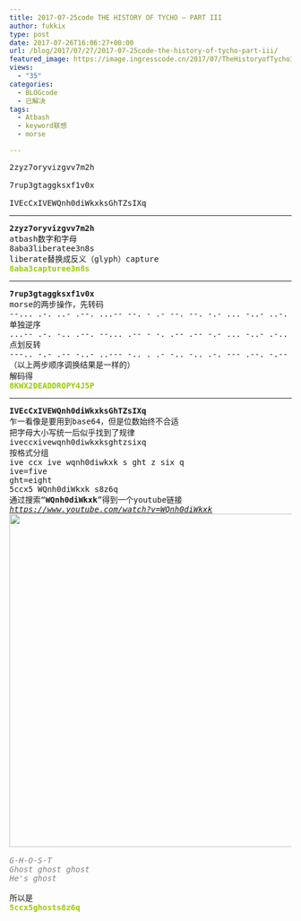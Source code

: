 ```yaml
---
title: 2017-07-25code THE HISTORY OF TYCHO – PART III
author: fukkix
type: post
date: 2017-07-26T16:06:27+00:00
url: /blog/2017/07/27/2017-07-25code-the-history-of-tycho-part-iii/
featured_image: https://image.ingresscode.cn/2017/07/TheHistoryofTychoIII.png?x-oss-process=image/resize,m_fill,w_700,h_220
views:
  - "35"
categories:
  - BLOGcode
  - 已解决
tags:
  - Atbash
  - keyword联想
  - morse

---
```

<pre>2zyz7oryvizgvv7m2h

7rup3gtaggksxf1v0x

IVEcCxIVEWQnh0diWkxksGhTZsIXq<!--more--></pre>

* * *

<pre><strong>2zyz7oryvizgvv7m2h
</strong>atbash数字和字母
8aba3liberatee3n8s
liberate替换成反义（glyph）capture
<strong><span style="color: #99cc00;">8aba3capturee3n8s</span></strong></pre>

* * *

<pre><strong>7rup3gtaggksxf1v0x
</strong>morse的两步操作，先转码
--... .-. ..- .--. ...-- --. - .- --. --. -.- ... -..- ..-. .---- ...- ----- -..-
单独逆序
...-- .-. -.. .--. --... .-- - -. .-- .-- -.- ... -..- .-.. ----. -... ----- -..-
点划反转
---.. -.- .-- -..- ..--- -.. . .- -.. -.. .-. --- .--. -.-- ....- .--- ..... .--.
（以上两步顺序调换结果是一样的）
解码得
<span style="color: #99cc00;"><strong>8KWX2DEADDROPY4J5P</strong></span></pre>

* * *

<pre><strong>IVEcCxIVEWQnh0diWkxksGhTZsIXq
</strong>乍一看像是要用到base64，但是位数始终不合适
把字母大小写统一后似乎找到了规律
iveccxivewqnh0diwkxksghtzsixq
按格式分组
ive ccx ive wqnh0diwkxk s ght z six q
ive=five
ght=eight
5ccx5 WQnh0diWkxk s8z6q
通过搜索“<strong>WQnh0diWkxk</strong>”得到一个youtube链接
<span style="color: #808080;"><em><a href="https://www.youtube.com/watch?v=WQnh0diWkxk">https://www.youtube.com/watch?v=WQnh0diWkxk</a>
<a href="https://image.ingresscode.cn/2017/07/0725.jpg"><img class="alignnone size-full wp-image-616" src="https://image.ingresscode.cn/2017/07/0725.jpg" alt="" width="852" height="595" srcset="https://image.ingresscode.cn/2017/07/0725.jpg 852w, https://image.ingresscode.cn/2017/07/0725.jpg?x-oss-process=image/resize,m_fill,w_300,h_210 300w, https://image.ingresscode.cn/2017/07/0725.jpg?x-oss-process=image/resize,m_fill,w_768,h_536 768w" sizes="(max-width: 852px) 100vw, 852px" /></a>

G-H-O-S-T
Ghost ghost ghost
He's ghost
</em></span>
所以是
<span style="color: #99cc00;"><strong>5ccx5ghosts8z6q</strong></span></pre>

<pre></pre>